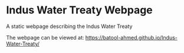 # Indus Water Treaty Webpage
A static webpage describing the Indus Water Treaty

The webpage can be viewed at: https://batool-ahmed.github.io/Indus-Water-Treaty/


